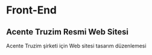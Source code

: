 # Front-End
 
## Acente Truzim Resmi Web Sitesi
Acente Truzim şirketi için Web sitesi tasarım düzenlemesi
